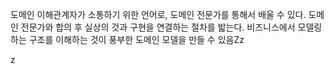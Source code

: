 도메인 이해관계자가 소통하기 위한 언어로, 도메인 전문가를 통해서 배울 수 있다.
도메인 전문가와 합의 후 실상의 것과 구현을 연결하는 절차를 밟는다.
	비즈니스에서 모델링하는 구조를 이해하는 것이 풍부한 도메인 모델을 만들 수 있음Zz


z